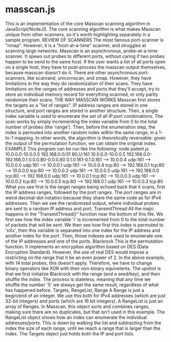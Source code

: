 # masscan.js
This is an implementation of the core Masscan scanning algorithm
in JavaScript/NodeJS. The core scanning algorithm is what makes
Masscan unique from other scanners, so it's worth highlighting
separately in a sample program.
REVIEW OF SCANNERS
The most famous port-scanner is "nmap". However, it is a
"host-at-a-time" scanner, and struggles at scanning large networks.
Masscan is an asynchronous, probe-at-a-time scanner. It spews out
probes to different ports, without caring if two probes happen to
be send to the same host. If the user wants a list of all ports
open on a single host, they have to post-process the masscan output
themselves, because masscan doesn't do it.
There are other asynchronous port-scanners, like scanrand, unicornscan,
and zmap. However, they have limitations in the way they do randomization
of their scans. They have limitations on the ranges of addresses and
ports that they'll accept, try to store an individual memory record
for everything scanned, or only partly randomize their scans.
THE WAY MASSCAN WORKS
Masscan first stores the targets as a "list of ranges". IP address
ranges are stored in one structure, and port ranges are stored
in another structure.
Then, a single index variable is used to enumerate the set of all
IP:port combinations. The scan works by simply incrementing the
index variable from 0 to the total number of probes (the 'range').
Then, before the enumeration step, the index is permuted into another
random index within the same range, in a 1-to-1 mapping. In other
words, the algorithm is theoretically reversable: given the output
of the permutation function, we can obtain the original index.
EXAMPLE
This program can be run like the following:
node patent.js 10.0.0.0-10.0.0.5 192.168.0.0/31 80,U:161
10.0.0.0-10.0.0.5
192.168.0.0-192.168.0.1
0.0.0.80-0.0.0.80
0.1.0.161-0.1.0.161
--> 10.0.0.4 udp:161
--> 10.0.0.0 udp:161
--> 10.0.0.1 udp:161
--> 10.0.0.4 tcp:80
--> 192.168.0.1 tcp:80
--> 10.0.0.0 tcp:80
--> 10.0.0.2 udp:161
--> 10.0.0.5 udp:161
--> 192.168.0.0 tcp:80
--> 192.168.0.0 udp:161
--> 10.0.0.1 tcp:80
--> 10.0.0.3 udp:161
--> 10.0.0.2 tcp:80
--> 10.0.0.5 tcp:80
--> 192.168.0.1 udp:161
--> 10.0.0.3 tcp:80
What you see first is the target ranges being echoed back that it scans,
first the IP address ranges, followed by the port ranges. The port ranges
are in weird decimal-dot notation because they share the same code
as for IPv4 addresses.
Then we see the randomized output, where individual probes are sent to a
random IP address and port.
TransmitThread
All the majic happens in the "TransmitThread()" function near the bottom
of this file.
We first see how the index variable 'i' is incremented from 0 to the
total number of packets that will be sent. We then see how first this
index is permuted to 'xXx', then this variable is separated into
one index for the IP address and another index for the port. Then,
those indexes are used to enumerate one of the IP addresses and
one of the ports.
Blackrock
This is the permutation function. It implements an encryption algorithm
based on DES (Data Encryption Standard). However, the use of real DES
would impose a restricting on the range that it be an even power of 2.
In the above example, with 14 total probes, this doesn't apply.
Therefore, we have to change binary operators like XOR with their
non-binary equivelents.
The upshot is that we first initialize Blackrock with the range (and
a seed/key), and then shuffle the index. The process is stateless,
meaning that any time we shuffle the number '5' we always get the
same result, regardless of what has happened before.
Targets, RangeList, Range
A Range is just a begin/end of an integer. We use this both for
IPv4 addresses (which are just 32-bit integers) and ports
(which are 16 bit integers).
A RangeList is just an array of Ranges. In Masscan, this object
sorts and combines ranges, making sure there are no duplicates,
but that isn't used in this example.
The RangeList object shows how an index can enumerate the
individual addresses/ports. This is down by walking the list
and subtracting from the index the size of each range, until
we reach a range that is larger than the index.
The Targets object just holds both the IP and port lists.
